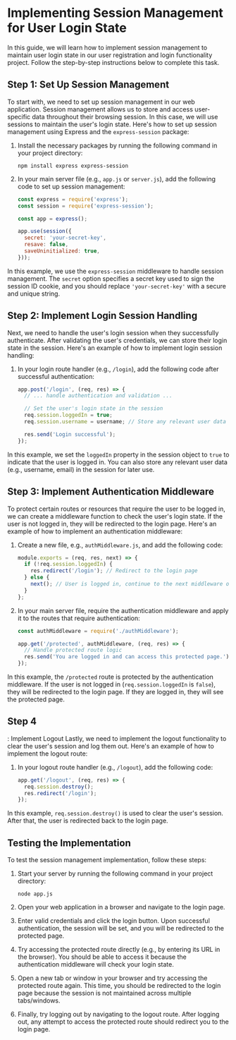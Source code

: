 #  Implementing Session Management for User Login State

In this guide, we will learn how to implement session management to maintain user login state in our user registration and login functionality project. Follow the step-by-step instructions below to complete this task.

## Step 1: Set Up Session Management
To start with, we need to set up session management in our web application. Session management allows us to store and access user-specific data throughout their browsing session. In this case, we will use sessions to maintain the user's login state. Here's how to set up session management using Express and the `express-session` package:

1. Install the necessary packages by running the following command in your project directory:
    ```shell
    npm install express express-session
    ```

2. In your main server file (e.g., `app.js` or `server.js`), add the following code to set up session management:
    ```javascript
    const express = require('express');
    const session = require('express-session');
    
    const app = express();
    
    app.use(session({
      secret: 'your-secret-key',
      resave: false,
      saveUninitialized: true,
    }));
    ```

In this example, we use the `express-session` middleware to handle session management. The `secret` option specifies a secret key used to sign the session ID cookie, and you should replace `'your-secret-key'` with a secure and unique string.

## Step 2: Implement Login Session Handling
Next, we need to handle the user's login session when they successfully authenticate. After validating the user's credentials, we can store their login state in the session. Here's an example of how to implement login session handling:

1. In your login route handler (e.g., `/login`), add the following code after successful authentication:
    ```javascript
    app.post('/login', (req, res) => {
      // ... handle authentication and validation ...
    
      // Set the user's login state in the session
      req.session.loggedIn = true;
      req.session.username = username; // Store any relevant user data
    
      res.send('Login successful');
    });
    ```

In this example, we set the `loggedIn` property in the session object to `true` to indicate that the user is logged in. You can also store any relevant user data (e.g., username, email) in the session for later use.

## Step 3: Implement Authentication Middleware
To protect certain routes or resources that require the user to be logged in, we can create a middleware function to check the user's login state. If the user is not logged in, they will be redirected to the login page. Here's an example of how to implement an authentication middleware:

1. Create a new file, e.g., `authMiddleware.js`, and add the following code:
    ```javascript
    module.exports = (req, res, next) => {
      if (!req.session.loggedIn) {
        res.redirect('/login'); // Redirect to the login page
      } else {
        next(); // User is logged in, continue to the next middleware or route handler
      }
    };
    ```

2. In your main server file, require the authentication middleware and apply it to the routes that require authentication:
    ```javascript
    const authMiddleware = require('./authMiddleware');
    
    app.get('/protected', authMiddleware, (req, res) => {
      // Handle protected route logic
      res.send('You are logged in and can access this protected page.');
    });
    ```

In this example, the `/protected` route is protected by the authentication middleware. If the user is not logged in (`req.session.loggedIn` is `false`), they will be redirected to the login page. If they are logged in, they will see the protected page.

## Step 4

: Implement Logout
Lastly, we need to implement the logout functionality to clear the user's session and log them out. Here's an example of how to implement the logout route:

1. In your logout route handler (e.g., `/logout`), add the following code:
    ```javascript
    app.get('/logout', (req, res) => {
      req.session.destroy();
      res.redirect('/login');
    });
    ```

In this example, `req.session.destroy()` is used to clear the user's session. After that, the user is redirected back to the login page.

## Testing the Implementation
To test the session management implementation, follow these steps:

1. Start your server by running the following command in your project directory:
    ```shell
    node app.js
    ```

2. Open your web application in a browser and navigate to the login page.

3. Enter valid credentials and click the login button. Upon successful authentication, the session will be set, and you will be redirected to the protected page.

4. Try accessing the protected route directly (e.g., by entering its URL in the browser). You should be able to access it because the authentication middleware will check your login state.

5. Open a new tab or window in your browser and try accessing the protected route again. This time, you should be redirected to the login page because the session is not maintained across multiple tabs/windows.

6. Finally, try logging out by navigating to the logout route. After logging out, any attempt to access the protected route should redirect you to the login page.

